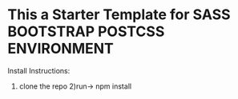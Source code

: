 # This a Starter Template for SASS BOOTSTRAP POSTCSS ENVIRONMENT 

Install Instructions:

  1) clone the repo
  2)run->  npm install 
  
